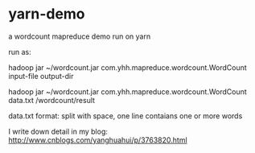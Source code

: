 yarn-demo
=========

a wordcount mapreduce demo run on yarn

run as:

hadoop jar ~/wordcount.jar com.yhh.mapreduce.wordcount.WordCount input-file output-dir

hadoop jar ~/wordcount.jar com.yhh.mapreduce.wordcount.WordCount data.txt /wordcount/result

data.txt format: split with space, one line contaians one or more words

I write down detail in my blog: http://www.cnblogs.com/yanghuahui/p/3763820.html
